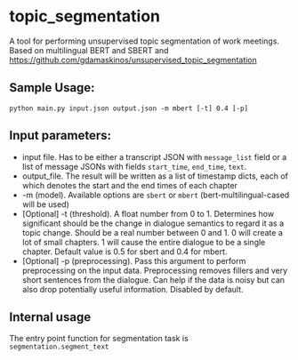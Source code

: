 # topic_segmentation

A tool for performing unsupervised topic segmentation of work meetings. Based on multilingual BERT and SBERT
and https://github.com/gdamaskinos/unsupervised_topic_segmentation

## Sample Usage:

```
python main.py input.json output.json -m mbert [-t] 0.4 [-p]
```

## Input parameters:

- input file. Has to be either a transcript JSON with `message_list` field or a list of message JSONs with
  fields `start_time`, `end_time`, `text`.
- output_file. The result will be written as a list of timestamp dicts, each of which denotes the start and the end
  times of each chapter
- -m (model). Available options are `sbert` or `mbert` (bert-multilingual-cased will be used)
- [Optional] -t (threshold). A float number from 0 to 1. Determines how significant should be the change in dialogue
  semantics to regard it as a topic change. Should be a real number between 0 and 1. 0 will create a lot of small
  chapters. 1 will cause the entire dialogue to be a single chapter. Default value is 0.5 for sbert and 0.4 for mbert.
- [Optional] -p (preprocessing). Pass this argument to perform preprocessing on the input data. Preprocessing removes
  fillers and very short sentences from the dialogue. Can help if the data is noisy but can also drop potentially useful
  information. Disabled by default.

## Internal usage

The entry point function for segmentation task is `segmentation.segment_text`